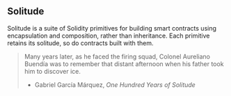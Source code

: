 ## Solitude

Solitude is a suite of Solidity primitives for building smart contracts using encapsulation and composition, rather than
inheritance. Each primitive retains its solitude, so do contracts built with them.

> Many years later, as he faced the firing squad, Colonel Aureliano Buendía was to remember that distant afternoon when
> his father took him to discover ice.
> - Gabriel García Márquez, *One Hundred Years of Solitude*
